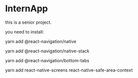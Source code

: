# InternApp
this is a senior project.

you need to install:

yarn add @react-navigation/native

yarn add @react-navigation/native-stack

yarn add @react-navigation/bottom-tabs

yarn add react-native-screens react-native-safe-area-context

